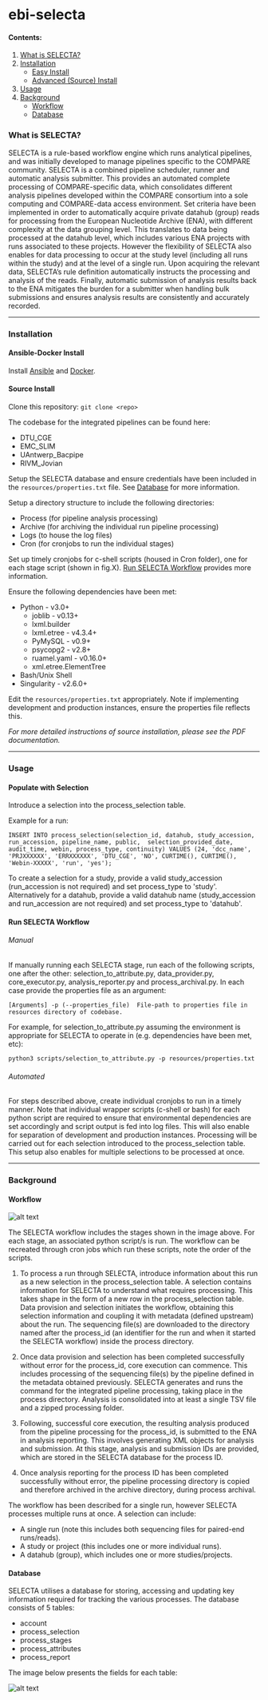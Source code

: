 # ebi-selecta

#### Contents:
1. [What is SELECTA?](#what-is-selecta?)
2. [Installation](#installation)
    - [Easy Install](#easy-installation)
    - [Advanced (Source) Install](#advanced-(source)-install)
3. [Usage](#usage)
4. [Background](#background)
    - [Workflow](#workflow)
    - [Database](#database)


### What is SELECTA?
SELECTA is a rule-based workflow engine which runs analytical pipelines, and was initially developed to manage 
pipelines specific to the COMPARE community. SELECTA is a combined pipeline scheduler, runner and automatic analysis 
submitter. This provides an automated complete processing of COMPARE-specific data, which consolidates different 
analysis pipelines developed within the COMPARE consortium into a sole computing and COMPARE-data access environment. 
Set criteria have been implemented in order to automatically acquire private datahub (group) reads for processing from 
the European Nucleotide Archive (ENA), with different complexity at the data grouping level. This translates to data 
being processed at the datahub level, which includes various ENA projects with runs associated to these projects. 
However the flexibility of SELECTA also enables for data processing to occur at the study level (including all runs 
within the study) and at the level of a single run. Upon acquiring the relevant data, SELECTA’s rule definition 
automatically instructs the processing and analysis of the reads. Finally, automatic submission of analysis results 
back to the ENA mitigates the burden for a submitter when handling bulk submissions and ensures analysis results are 
consistently and accurately recorded.

---

### Installation
#### Ansible-Docker Install

Install [Ansible](https://docs.ansible.com/ansible/latest/installation_guide/intro_installation.html) and [Docker](https://docs.docker.com/install/).


#### Source Install

Clone this repository:
`git clone <repo>`

The codebase for the integrated pipelines can be found here:
 - DTU_CGE
 - EMC_SLIM
 - UAntwerp_Bacpipe
 - RIVM_Jovian
 
Setup the SELECTA database and ensure credentials have been included in the `resources/properties.txt` file. See 
[Database](#database) for more information.

Setup a directory structure to include the following directories:
 * Process (for pipeline analysis processing)
 * Archive (for archiving the individual run pipeline processing)
 * Logs (to house the log files)
 * Cron (for cronjobs to run the individual stages)
 
Set up timely cronjobs for c-shell scripts (housed in Cron folder), one for each stage script (shown in fig.X).
[Run SELECTA Workflow](#run-selecta-workflow) provides more information.

Ensure the following dependencies have been met:
 - Python - v3.0+
    - joblib -  v0.13+
    - lxml.builder
    - lxml.etree - v4.3.4+
    - PyMySQL - v0.9+
    - psycopg2 - v2.8+
    - ruamel.yaml - v0.16.0+
    - xml.etree.ElementTree
 - Bash/Unix Shell
 - Singularity - v2.6.0+

Edit the `resources/properties.txt` appropriately. Note if implementing
development and production instances, ensure the properties file reflects this.


_For more detailed instructions of source installation, please see the PDF documentation._

---

### Usage

#### Populate with Selection
Introduce a selection into the process_selection table.

Example for a run:

`INSERT INTO process_selection(selection_id, datahub, study_accession, run_accession, pipeline_name, public, 
selection_provided_date, audit_time, webin, process_type, continuity) VALUES (24, 'dcc_name', 'PRJXXXXXX', 'ERRXXXXXX',
'DTU_CGE', 'NO', CURTIME(), CURTIME(), 'Webin-XXXXX', 'run', 'yes');
`

To create a selection for a study, provide a valid study_accession (run_accession is not required) and set process_type
to 'study'. Alternatively for a datahub, provide a valid datahub name (study_accession and run_accession are not 
required) and set 
process_type to 'datahub'.

#### Run SELECTA Workflow
###### Manual
If manually running each SELECTA stage, run each of the following scripts, one after the other:
selection_to_attribute.py, data_provider.py, core_executor.py, analysis_reporter.py and process_archival.py. In each 
case provide the properties file as an argument:

`[Arguments]
	-p (--properties_file)	File-path to properties file in resources directory of codebase.`
	
For example, for selection_to_attribute.py assuming the environment is appropriate for SELECTA to operate in (e.g. 
dependencies have been met, etc):

`python3 scripts/selection_to_attribute.py -p resources/properties.txt`

###### Automated
For steps described above, create individual cronjobs to run in a timely manner. Note that individual wrapper scripts 
(c-shell or bash) for each python script are required to ensure that environmental dependencies are set accordingly 
and script output is fed into log files. This will also enable for separation of development and production instances. 
Processing will be carried out for each selection introduced to the process_selection table. This setup also enables 
for multiple selections to be processed at once.

---

### Background

#### Workflow

![alt text](fig/Usage.jpg)

The SELECTA workflow includes the stages shown in the image above. For each stage, an associated python script/s is run.
The workflow can be recreated through cron jobs which run these scripts, note the order of the scripts. 

1. To process a run through SELECTA, introduce information about this run as a new selection in the process_selection
table. A selection contains information for SELECTA to understand what requires processing. This takes shape in the form
of a new row in the process_selection table. Data provision and selection initiates the workflow, obtaining this 
selection information and coupling it with metadata (defined upstream) about the run. The sequencing file(s) are 
downloaded to the directory named after the process_id (an identifier for the run and when it started the SELECTA 
workflow) inside the process directory.

2. Once data provision and selection has been completed successfully without error for the process_id, core execution can 
commence. This includes processing of the sequencing file(s) by the pipeline defined in the metadata obtained 
previously. SELECTA generates and runs the command for the integrated pipeline processing, taking place in the process 
directory. Analysis is consolidated into at least a single TSV file and a zipped processing folder.

3. Following, successful core execution, the resulting analysis produced from the pipeline processing for the process_id, 
is submitted to the ENA in analysis reporting. This involves generating XML objects for analysis and submission. At this
stage, analysis and submission IDs are provided, which are stored in the SELECTA database for the process ID.

4. Once analysis reporting for the process ID has been completed successfully without error, the pipeline processing 
directory is copied and therefore archived in the archive directory, during process archival.

The workflow has been described for a single run, however SELECTA processes multiple runs at once. A selection can 
include:
 - A single run (note this includes both sequencing files for paired-end runs/reads).
 - A study or project (this includes one or more individual runs).
 - A datahub (group), which includes one or more studies/projects.
 
#### Database
SELECTA utilises a database for storing, accessing and updating key information required for tracking the various 
processes. The database consists of 5 tables:
 - account
 - process_selection
 - process_stages
 - process_attributes
 - process_report
 
The image below presents the fields for each table:

![alt text](/fig/SELECTA_Database_Schema.jpg)

